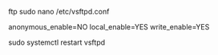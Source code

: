 ftp sudo nano /etc/vsftpd.conf

anonymous_enable=NO
local_enable=YES
write_enable=YES


sudo systemctl restart vsftpd
